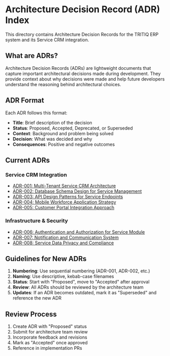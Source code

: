 # Architecture Decision Record (ADR) Index

This directory contains Architecture Decision Records for the TRITIQ ERP system and its Service CRM integration.

## What are ADRs?

Architecture Decision Records (ADRs) are lightweight documents that capture important architectural decisions made during development. They provide context about why decisions were made and help future developers understand the reasoning behind architectural choices.

## ADR Format

Each ADR follows this format:
- **Title**: Brief description of the decision
- **Status**: Proposed, Accepted, Deprecated, or Superseded
- **Context**: Background and problem being solved
- **Decision**: What was decided and why
- **Consequences**: Positive and negative outcomes

## Current ADRs

### Service CRM Integration
- [ADR-001: Multi-Tenant Service CRM Architecture](./ADR-001-multi-tenant-service-crm.md)
- [ADR-002: Database Schema Design for Service Management](./ADR-002-service-database-schema.md)
- [ADR-003: API Design Patterns for Service Endpoints](./ADR-003-service-api-patterns.md)
- [ADR-004: Mobile Workforce Application Strategy](./ADR-004-mobile-workforce-strategy.md)
- [ADR-005: Customer Portal Integration Approach](./ADR-005-customer-portal-integration.md)

### Infrastructure & Security
- [ADR-006: Authentication and Authorization for Service Module](./ADR-006-service-auth-strategy.md)
- [ADR-007: Notification and Communication System](./ADR-007-notification-system.md)
- [ADR-008: Service Data Privacy and Compliance](./ADR-008-service-data-privacy.md)

## Guidelines for New ADRs

1. **Numbering**: Use sequential numbering (ADR-001, ADR-002, etc.)
2. **Naming**: Use descriptive, kebab-case filenames
3. **Status**: Start with "Proposed", move to "Accepted" after approval
4. **Review**: All ADRs should be reviewed by the architecture team
5. **Updates**: If an ADR becomes outdated, mark it as "Superseded" and reference the new ADR

## Review Process

1. Create ADR with "Proposed" status
2. Submit for architecture team review
3. Incorporate feedback and revisions
4. Mark as "Accepted" once approved
5. Reference in implementation PRs